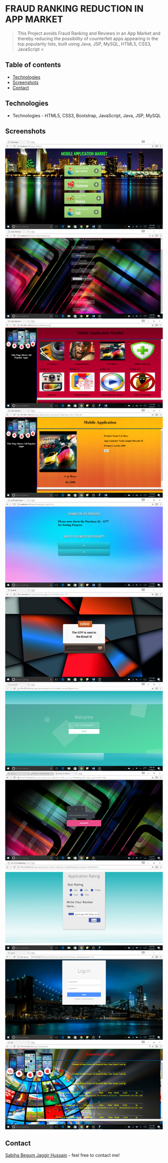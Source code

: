 # FRAUD RANKING REDUCTION IN APP MARKET

> This Project avoids Fraud Ranking and Reviews in an App Market and thereby reducing the possibility of counterfeit apps appearing in the top popularity lists, built using Java, JSP, MySQL, HTML5, CSS3, JavaScript <

## Table of contents
* [Technologies](#technologies)
* [Screenshots](#screenshots)
* [Contact](#contact)

## Technologies
* Technologies - HTML5, CSS3,  Bootstrap, JavaScript, Java, JSP, MySQL

## Screenshots
![Example screenshot](./screenshot/f1.png) 
![Example screenshot](./screenshot/f2.png)
![Example screenshot](./screenshot/f3.png)
![Example screenshot](./screenshot/f4.png)
![Example screenshot](./screenshot/f5.png)
![Example screenshot](./screenshot/f6.png)
![Example screenshot](./screenshot/f7.png)
![Example screenshot](./screenshot/f8.png)
![Example screenshot](./screenshot/f9.png)
![Example screenshot](./screenshot/f10.png)
![Example screenshot](./screenshot/f11.png)

## Contact
[Sabiha Begum Jaggir Hussain](https://sabihabegumj.com/) - feel free to contact me!
